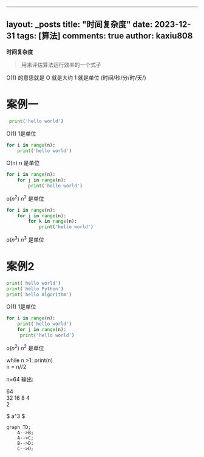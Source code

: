 
---
layout: _posts
title: "时间复杂度"
date:   2023-12-31
tags: [算法]
comments: true
author: kaxiu808  
--- 
**时间复杂度**
> 用来评估算法运行效率的一个式子

O(1)  的意思就是   O 就是大约    1 就是单位  (时间/秒/分/时/天/)
# 案例一
```python
 print('hello world')         
```                  
O(1)               1是单位
```python
for i in range(n):
	print('hello world')      
```
O(n)				n 是单位
```python
for i in range(n):
	for j in range(n):		 
		print('hello world')
```
o($n^2$)                $n^2$ 是单位
```python
for i in range(n):
	for j in range(n):
		for k in range(n):     
			print('hello world')
```
o($n^3$)		$n^3$ 是单位

# 案例2

```python
print('hello world')
print('hello Python')                  
print('hello Algorithm')
```
O(1)               1是单位
```python
for i in range(n):
	print('hello world')         
	for j in range(n):
	 print('hello world')
```
o($n^2$)       $n^2$ 是单位


while n >1:
	print(n)							
	n = n//2 

n=64 输出:

64					
32
16
8
4										
2	

$
a^3 
$
  
```mermaid
graph TD;
    A-->B;
    A-->C;
    B-->D;
    C-->D;
```
<!--stackedit_data:
eyJoaXN0b3J5IjpbMTI4MjY5NjU4Nyw1NzU5MTkzMTYsMTY1MD
QzNjM5NywxNjI4NjI0MjE4LDEyMjM3OTIzNTQsLTExMTY0MTMx
NjIsMTIwMTk2NjY2MywtNTQwOTc3NTMxLDEyMjEzMDg3OTIsMT
EyNzk5NDgwNSwtMTg0NzY1NDUxMSwtNTg0NTI5NzIzLC01NzE5
MDQwODNdfQ==
-->